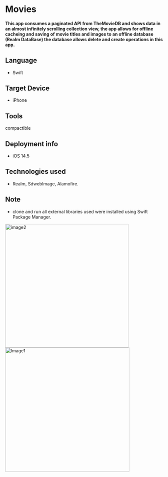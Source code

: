 # Movies

#### This app consumes a paginated API from TheMovieDB and shows data in an almost infinitely scrolling collection view, the app allows for offline cacheing  and saving of movie titles and images to an offline database (Realm DataBase) the database allows delete and create operations in this app.

## Language 
-  Swift

## Target Device
- iPhone

## Tools 
 compactible 

## Deployment info
- iOS 14.5

## Technologies used
- Realm, SdwebImage, Alamofire. 

## Note
- clone and run all external libraries used were installed using Swift Package Manager. 
<img width="394" alt="image2" src="https://user-images.githubusercontent.com/81360481/131735158-774386c5-7312-4b0d-b916-7ca959dff8c4.png">
<img width="397" alt="Image1" src="https://user-images.githubusercontent.com/81360481/131735172-d1c115ed-2674-430a-a072-40535ae82f79.png">

